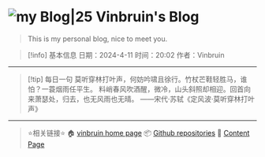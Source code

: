# ![my Blog|25](https://avatars.githubusercontent.com/u/36905296?v=4) Vinbruin's Blog


> This is my personal blog, nice to meet you.

> [!info] 基本信息
> 日期：2024-4-11
> 时间：20:02
> 作者：Vinbruin

---

> [!tip] 每日一句
> 莫听穿林打叶声，何妨吟啸且徐行。竹杖芒鞋轻胜马，谁怕？一蓑烟雨任平生。
> 料峭春风吹酒醒，微冷，山头斜照却相迎。回首向来萧瑟处，归去，也无风雨也无晴。
> ——宋代·苏轼《定风波·莫听穿林打叶声》


---
> ⭐相关链接⭐
> 	🏠 [vinbruin home page](Https://vinbruin.github.io/)
> 	📦 [Github repositories](https://github.com/vinbruin)
> 	📕 [Content Page](./index.html)


